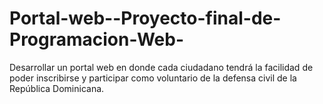 Portal-web--Proyecto-final-de-Programacion-Web-
===============================================

Desarrollar un portal web en donde cada ciudadano tendrá la facilidad de poder inscribirse y participar como voluntario de la defensa civil de la República Dominicana.

